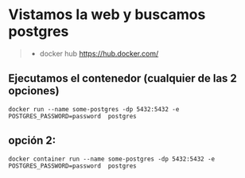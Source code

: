 # Vistamos la web y buscamos postgres
> * docker hub https://hub.docker.com/

## Ejecutamos el contenedor (cualquier de las 2 opciones)
```
docker run --name some-postgres -dp 5432:5432 -e POSTGRES_PASSWORD=password  postgres
```
## opción 2:
```
docker container run --name some-postgres -dp 5432:5432 -e POSTGRES_PASSWORD=password  postgres
```
